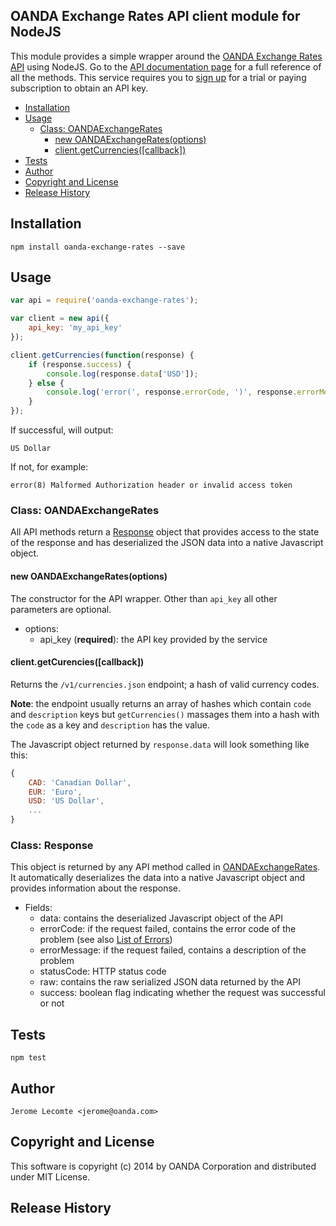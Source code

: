 ## OANDA Exchange Rates API client module for NodeJS

This module provides a simple wrapper around the [OANDA Exchange Rates API](http://www.oanda.com/rates) using NodeJS. Go to the [API documentation page](http://developer.oanda.com/exchange-rates-api/) for a full reference of all the methods. This service requires you to [sign up](http://www.oanda.com/rates/#pricing) for a trial or paying subscription to obtain an API key.

- [Installation](#installation)
- [Usage](#usage)
  - [Class: OANDAExchangeRates](#oanda_exchange_rates)
    - [new OANDAExchangeRates(options)](#constructor)
    - [client.getCurrencies(\[callback\])](#get_currencies)
- [Tests](#tests)
- [Author](#author)
- [Copyright and License](#copyright_license)
- [Release History](#release_history)


## <a name="installation"></a>Installation

    npm install oanda-exchange-rates --save

## <a name="usage"></a>Usage

```javascript
var api = require('oanda-exchange-rates');

var client = new api({
    api_key: 'my_api_key'
});

client.getCurrencies(function(response) {
    if (response.success) {
        console.log(response.data['USD']);
    } else {
        console.log('error(', response.errorCode, ')', response.errorMessage);
    }
});
```

If successful, will output:

    US Dollar

If not, for example:

    error(8) Malformed Authorization header or invalid access token


### <a name="oanda_exchange_rates"></a>Class: OANDAExchangeRates

All API methods return a [Response](#response) object that provides access to the state of the response and has deserialized the JSON data into a native Javascript object.

#### <a name="constructor"></a>new OANDAExchangeRates(options)

The constructor for the API wrapper. Other than `api_key` all other parameters are optional.

- options:
  - api_key (**required**): the API key provided by the service

#### <a name="get_currencies"></a>client.getCurencies(\[callback\])

Returns the `/v1/currencies.json` endpoint; a hash of valid currency codes.

**Note**: the endpoint usually returns an array of hashes which contain `code` and `description` keys but `getCurrencies()` massages them into a hash with the `code` as a key and `description` has the value.

The Javascript object returned by `response.data` will look something like this:

```Javascript
{
    CAD: 'Canadian Dollar',
    EUR: 'Euro',
    USD: 'US Dollar',
    ...
}
```

### <a name="response"></a>Class: Response

This object is returned by any API method called in [OANDAExchangeRates](#oanda_exchange_rates). It automatically deserializes the data into a native Javascript object and provides information about the response.

- Fields:
  - data: contains the deserialized Javascript object of the API
  - errorCode: if the request failed, contains the error code of the problem (see also [List of Errors](http://developer.oanda.com/exchange-rates-api/#errors_list))
  - errorMessage: if the request failed, contains a description of the problem
  - statusCode: HTTP status code
  - raw: contains the raw serialized JSON data returned by the API
  - success: boolean flag indicating whether the request was successful or not


## <a name="tests"></a>Tests

    npm test

## <a name="author"></a>Author

    Jerome Lecomte <jerome@oanda.com>

## <a name="copyright_license"></a>Copyright and License

This software is copyright (c) 2014 by OANDA Corporation and distributed under MIT License.

## <a name="release_history"></a>Release History

